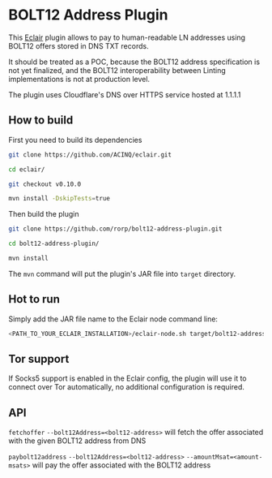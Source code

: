 # BOLT12 Address Plugin

This [Eclair](https://github.com/ACINQ/eclair) plugin allows to pay to human-readable LN addresses using BOLT12 offers stored in DNS TXT records.

It should be treated as a POC, because the BOLT12 address specification is not yet finalized, and the BOLT12 interoperability 
between Linting implementations is not at production level.

The plugin uses Cloudflare's DNS over HTTPS service hosted at 1.1.1.1 

## How to build

First you need to build its dependencies

```bash
git clone https://github.com/ACINQ/eclair.git

cd eclair/

git checkout v0.10.0

mvn install -DskipTests=true
```

Then build the plugin
```bash
git clone https://github.com/rorp/bolt12-address-plugin.git

cd bolt12-address-plugin/

mvn install
```

The `mvn` command will put the plugin's JAR file into `target` directory. 

## Hot to run

Simply add the JAR file name to the Eclair node command line:

```bash
<PATH_TO_YOUR_ECLAIR_INSTALLATION>/eclair-node.sh target/bolt12-address-0.10.0.jar
```

## Tor support

If Socks5 support is enabled in the Eclair config, the plugin will use it to connect over Tor automatically, no additional configuration is required.

## API

`fetchoffer` `--bolt12Address=<bolt12-address>` will fetch the offer associated with the given BOLT12 address from DNS

`paybolt12address` `--bolt12Address=<bolt12-address>` `--amountMsat=<amount-msats>` will pay the offer associated with the BOLT12 address